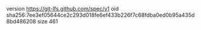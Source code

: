 version https://git-lfs.github.com/spec/v1
oid sha256:7ee3ef05644ce2c293d018fe6ef433b226f7c68fdba0ed0b95a435d8bd486208
size 461
